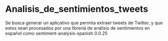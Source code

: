 # Analisis_de_sentimientos_tweets
Se busca generar un aplicativo que permita extraer tweets de Twitter, y que estos sean procesados por una librería de análisis de sentimientos en español como  sentiment-analysis-spanish 0.0.25
